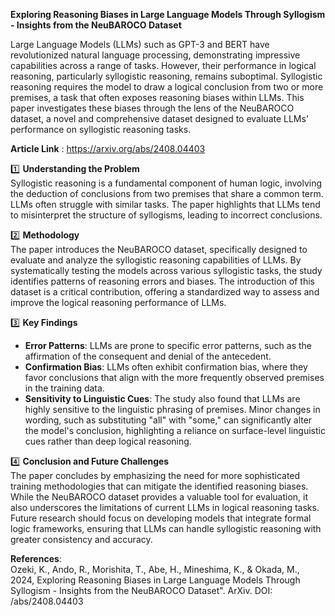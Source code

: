 **Exploring Reasoning Biases in Large Language Models Through Syllogism - Insights from the NeuBAROCO Dataset**

Large Language Models (LLMs) such as GPT-3 and BERT have revolutionized natural language processing, demonstrating impressive capabilities across a range of tasks. However, their performance in logical reasoning, particularly syllogistic reasoning, remains suboptimal. Syllogistic reasoning requires the model to draw a logical conclusion from two or more premises, a task that often exposes reasoning biases within LLMs. This paper investigates these biases through the lens of the NeuBAROCO dataset, a novel and comprehensive dataset designed to evaluate LLMs' performance on syllogistic reasoning tasks. 

**Article Link** : https://arxiv.org/abs/2408.04403

1️⃣ **Understanding the Problem**  
Syllogistic reasoning is a fundamental component of human logic, involving the deduction of conclusions from two premises that share a common term. LLMs often struggle with similar tasks. The paper highlights that LLMs tend to misinterpret the structure of syllogisms, leading to incorrect conclusions.

2️⃣ **Methodology**  
The paper introduces the NeuBAROCO dataset, specifically designed to evaluate and analyze the syllogistic reasoning capabilities of LLMs. By systematically testing the models across various syllogistic tasks, the study identifies patterns of reasoning errors and biases. The introduction of this dataset is a critical contribution, offering a standardized way to assess and improve the logical reasoning performance of LLMs.

3️⃣ **Key Findings**  
- **Error Patterns**: LLMs are prone to specific error patterns, such as the affirmation of the consequent and denial of the antecedent. 
- **Confirmation Bias**: LLMs often exhibit confirmation bias, where they favor conclusions that align with the more frequently observed premises in the training data.
- **Sensitivity to Linguistic Cues**: The study also found that LLMs are highly sensitive to the linguistic phrasing of premises. Minor changes in wording, such as substituting "all" with "some," can significantly alter the model's conclusion, highlighting a reliance on surface-level linguistic cues rather than deep logical reasoning.

4️⃣ **Conclusion and Future Challenges**  
The paper concludes by emphasizing the need for more sophisticated training methodologies that can mitigate the identified reasoning biases. While the NeuBAROCO dataset provides a valuable tool for evaluation, it also underscores the limitations of current LLMs in logical reasoning tasks. Future research should focus on developing models that integrate formal logic frameworks, ensuring that LLMs can handle syllogistic reasoning with greater consistency and accuracy.

**References**:  
Ozeki, K., Ando, R., Morishita, T., Abe, H., Mineshima, K., & Okada, M., 2024, Exploring Reasoning Biases in Large Language Models Through Syllogism - Insights from the NeuBAROCO Dataset". ArXiv. DOI: /abs/2408.04403

